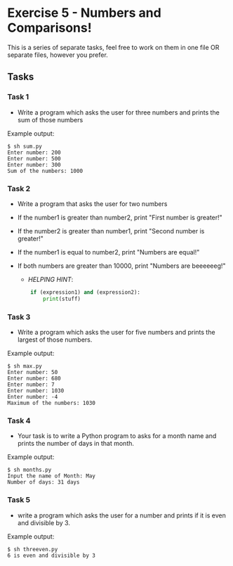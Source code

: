 # Exercise 5 - Numbers and Comparisons!

This is a series of separate tasks, feel free to work on them in one file OR separate files, however you prefer.

## Tasks

### Task 1

- Write a program which asks the user for three numbers and prints the sum of those numbers

Example output:

```
$ sh sum.py
Enter number: 200
Enter number: 500
Enter number: 300
Sum of the numbers: 1000
```

### Task 2

- Write a program that asks the user for two numbers
- If the number1 is greater than number2, print "First number is greater!"
- If the number2 is greater than number1, print "Second number is greater!"
- If the number1 is equal to number2, print "Numbers are equal!"
- If both numbers are greater than 10000, print "Numbers are beeeeeeg!"
    - *HELPING HINT*:

    ```py
        if (expression1) and (expression2):
            print(stuff)
    ```

### Task 3

- Write a program which asks the user for five numbers and prints the largest of those numbers.

Example output:

```
$ sh max.py
Enter number: 50
Enter number: 680
Enter number: 7
Enter number: 1030
Enter number: -4 
Maximum of the numbers: 1030
```

### Task 4

- Your task is to write a Python program to asks for a month name and prints the number of days in that month.

Example output:

```
$ sh months.py
Input the name of Month: May
Number of days: 31 days
```

### Task 5

- write a program which asks the user for a number and prints if it is even and divisible by 3.

Example output:

```
$ sh threeven.py
6 is even and divisible by 3
```
